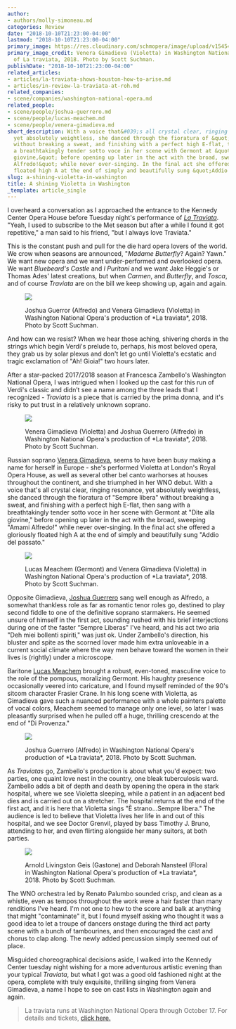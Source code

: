 ```yaml
---
author:
- authors/molly-simoneau.md
categories: Review
date: "2018-10-10T21:23:00-04:00"
lastmod: "2018-10-10T21:23:00-04:00"
primary_image: https://res.cloudinary.com/schmopera/image/upload/v1545409169/media/webhook-uploads/1539220853410/ViolettasopranoVeneraGimadievrealizesfatewontbekindtoherinWNOsLaTraviata2018production_creditScottSuchman.jpg.jpg
primary_image_credit: Venera Gimadieva (Violetta) in Washington National Opera's production
  of La traviata, 2018. Photo by Scott Suchman.
publishDate: "2018-10-10T21:23:00-04:00"
related_articles:
- articles/la-traviata-shows-houston-how-to-arise.md
- articles/in-review-la-traviata-at-roh.md
related_companies:
- scene/companies/washington-national-opera.md
related_people:
- scene/people/joshua-guerrero.md
- scene/people/lucas-meachem.md
- scene/people/venera-gimadieva.md
short_description: With a voice that&#039;s all crystal clear, ringing resonance,
  yet absolutely weightless, she danced through the fioratura of &quot;Sempre libera&quot;
  without breaking a sweat, and finishing with a perfect high E-flat, then sang with
  a breathtakingly tender sotto voce in her scene with Germont at &quot;Dite alla
  giovine,&quot; before opening up later in the act with the broad, sweeping &quot;Amami
  Alfredo!&quot; while never over-singing. In the final act she offered a gloriously
  floated high A at the end of simply and beautifully sung &quot;Addio del passato.&quot;
slug: a-shining-violetta-in-washington
title: A shining Violetta in Washington
_template: article_single
---
```


I overheard a conversation as I approached the entrance to the Kennedy Center Opera House before Tuesday night's performance of [*La Traviata*](http://www.kennedy-center.org/calendar/event/OTOSA). "Yeah, I used to subscribe to the Met season but after a while I found it got repetitive," a man said to his friend, "but I always love Traviata."

This is the constant push and pull for the die hard opera lovers of the world.  We crow when seasons are announced, "*Madame Butterfly*? Again? Yawn." We want new opera and we want under-performed and overlooked opera. We want *Bluebeard's Castle* and *I Puritani* and we want Jake Heggie's or Thomas Ades' latest creations, but when *Carmen*, and *Butterfly*, and *Tosca*, and of course *Traviata* are on the bill we keep showing up, again and again.

<figure data-type="image">

![](https://res.cloudinary.com/schmopera/image/upload/v1545409169/media/webhook-uploads/1539220038442/AlfredotenorJoshuaGuerrerocomfortshisdyingloveViolettasopranoVeneraGimadievinWNOsLatraviata2018production_creditScottSuchman.jpg.jpg)

<figcaption>Joshua Guerror (Alfredo) and Venera Gimadieva (Violetta) in Washington National Opera's production of *La traviata*, 2018. Photo by Scott Suchman.</figcaption>
</figure>

And how can we resist? When we hear those aching, shivering chords in the strings which begin Verdi's prelude to, perhaps, his most beloved opera, they grab us by solar plexus and don't let go until Violetta's ecstatic and tragic exclamation of "Ah! Gioia!" two hours later.

After a star-packed 2017/2018 season at Francesca Zambello's Washington National Opera, I was intrigued when I looked up the cast for this run of Verdi's classic and didn’t see a  name among the three leads that I recognized - *Traviata* is a piece that is carried by the prima donna, and it's risky to put trust in a relatively unknown soprano.

<figure data-type="image">

![](https://res.cloudinary.com/schmopera/image/upload/v1545409169/media/webhook-uploads/1539219930469/PopularcourtesanViolettasopranoVeneraGimadievafindslovewiththehandsomeAlfredotenorJoshuaGuerreroinWNOsLatraviata2018production_creditScottSuchman.jpg.jpg)

<figcaption>Venera Gimadieva (Violetta) and Joshua Guerrero (Alfredo) in Washington National Opera's production of *La traviata*, 2018. Photo by Scott Suchman.</figcaption>
</figure>

Russian soprano [Venera Gimadieva](/scene/people/venera-gimadieva/), seems to have been busy making a name for herself in Europe - she's performed Violetta at London's Royal Opera House, as well as several other bel canto warhorses at houses throughout the continent, and she triumphed in her WNO debut. With a voice that's all crystal clear, ringing resonance, yet absolutely weightless, she danced through the fioratura of "Sempre libera" without breaking a sweat, and finishing with a perfect high E-flat, then sang with a breathtakingly tender sotto voce in her scene with Germont at "Dite alla giovine," before opening up later in the act with the broad, sweeping "Amami Alfredo!" while never over-singing. In the final act she offered a gloriously floated high A at the end of simply and beautifully sung "Addio del passato."

<figure data-type="image">

![](https://res.cloudinary.com/schmopera/image/upload/v1545409169/media/webhook-uploads/1539219939194/GiorgioGermontbaritonLucasMeachemgivesViolettasopranoVeneraGimadievaanultimatuminWNOsLatraviata2018production_creditScottSuchman.jpg.jpg)

<figcaption>Lucas Meachem (Germont) and Venera Gimadieva (Violetta) in Washington National Opera's production of *La traviata*, 2018. Photo by Scott Suchman.</figcaption>
</figure>

Opposite Gimadieva, [Joshua Guerrero](/scene/people/joshua-guerrero/) sang well enough as Alfredo, a somewhat thankless role as far as romantic tenor roles go, destined to play second fiddle to one of the definitive soprano starmakers. He seemed unsure of himself in the first act, sounding rushed with his brief interjections during one of the faster “Sempre Liberas" I've heard, and his act two aria "Deh miei bollenti spiriti," was just ok. Under Zambello's direction, his bluster and spite as the scorned lover made him extra unloveable in a current social climate where the way men behave toward the women in their lives is (rightly) under a microscope.

Baritone [Lucas Meachem](/talking-with-singers-lucas-meachem/) brought a robust, even-toned, masculine voice to the role of the pompous, moralizing Germont. His haughty presence occasionally veered into caricature, and I found myself reminded of the 90's sitcom character Frasier Crane. In his long scene with Violetta, as Gimadieva gave such a nuanced performance with a whole painters palette of vocal colors, Meachem seemed to manage only one level, so later I was pleasantly surprised when he pulled off a huge, thrilling crescendo at the end of "Di Provenza."

<figure data-type="image">

![](https://res.cloudinary.com/schmopera/image/upload/v1545409169/media/webhook-uploads/1539219946600/HuntingdogstakecenterstageasAlfredotenorJoshuaGuerrerorelaxesinthecountrysideinWNOsLatraviata2018production_creditScottSuchman.jpg.jpg)

<figcaption>Joshua Guerrero (Alfredo) in Washington National Opera's production of *La traviata*, 2018. Photo by Scott Suchman.</figcaption>
</figure>

As *Traviatas* go, Zambello's production is about what you'd expect: two parties, one quaint love nest in the country, one bleak tuberculosis ward. Zambello adds a bit of depth and death by opening the opera in the stark hospital, where we see Violetta sleeping, while a patient in an adjacent bed dies and is carried out on a stretcher.  The hospital returns at the end of the first act, and it is here that Violetta sings "È strano...Sempre libera." The audience is led to believe that Violetta lives her life in and out of this hospital, and we see Doctor Grenvil, played by bass Timothy J. Bruno, attending to her, and even flirting alongside her many suitors, at both parties.

<figure data-type="image">

![](https://res.cloudinary.com/schmopera/image/upload/v1545409169/media/webhook-uploads/1539219953039/GastonetenorArnoldLivingstonGeisandFloramezzosopranoDeborahNansteelenjoythepartyinWNOsLatraviata2018prod.jpg.jpg)

<figcaption>Arnold Livingston Geis (Gastone) and Deborah Nansteel (Flora) in Washington National Opera's production of *La traviata*, 2018. Photo by Scott Suchman.</figcaption>
</figure>

The WNO orchestra led by Renato Palumbo sounded crisp, and clean as a whistle, even as tempos throughout the work were a hair faster than many renditions I've heard. I'm not one to hew to the score and balk at anything that might "contaminate" it, but I found myself asking who thought it was a good idea to let a troupe of dancers onstage during the third act party scene with a bunch of tambourines, and then encouraged the cast and chorus to clap along. The newly added percussion simply seemed out of place.

Misguided choreographical decisions aside, I walked into the Kennedy Center tuesday night wishing for a more adventurous artistic evening than your typical *Traviata*, but what I got was a good old fashioned night at the opera, complete with truly exquisite, thrilling singing from Venera Gimadieva, a name I hope to see on cast lists in Washington again and again.

>La traviata runs at Washington National Opera through October 17. For details and tickets, [click here.](http://www.kennedy-center.org/calendar/event/OTOSA)
